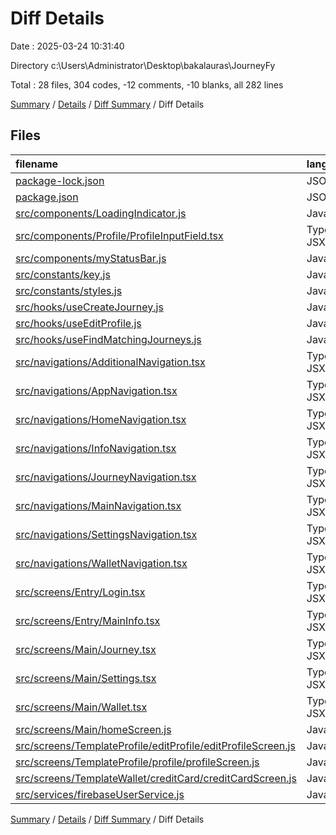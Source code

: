 # Diff Details

Date : 2025-03-24 10:31:40

Directory c:\\Users\\Administrator\\Desktop\\bakalauras\\JourneyFy

Total : 28 files,  304 codes, -12 comments, -10 blanks, all 282 lines

[Summary](results.md) / [Details](details.md) / [Diff Summary](diff.md) / Diff Details

## Files
| filename | language | code | comment | blank | total |
| :--- | :--- | ---: | ---: | ---: | ---: |
| [package-lock.json](/package-lock.json) | JSON | 134 | 0 | 0 | 134 |
| [package.json](/package.json) | JSON | 2 | 0 | 0 | 2 |
| [src/components/LoadingIndicator.js](/src/components/LoadingIndicator.js) | JavaScript | 7 | 0 | 3 | 10 |
| [src/components/Profile/ProfileInputField.tsx](/src/components/Profile/ProfileInputField.tsx) | TypeScript JSX | 4 | 0 | 1 | 5 |
| [src/components/myStatusBar.js](/src/components/myStatusBar.js) | JavaScript | 0 | 0 | 1 | 1 |
| [src/constants/key.js](/src/constants/key.js) | JavaScript | -2 | 0 | 0 | -2 |
| [src/constants/styles.js](/src/constants/styles.js) | JavaScript | 0 | 0 | -2 | -2 |
| [src/hooks/useCreateJourney.js](/src/hooks/useCreateJourney.js) | JavaScript | 5 | 0 | 1 | 6 |
| [src/hooks/useEditProfile.js](/src/hooks/useEditProfile.js) | JavaScript | 0 | 0 | -1 | -1 |
| [src/hooks/useFindMatchingJourneys.js](/src/hooks/useFindMatchingJourneys.js) | JavaScript | 6 | 0 | 1 | 7 |
| [src/navigations/AdditionalNavigation.tsx](/src/navigations/AdditionalNavigation.tsx) | TypeScript JSX | 0 | 0 | -3 | -3 |
| [src/navigations/AppNavigation.tsx](/src/navigations/AppNavigation.tsx) | TypeScript JSX | 7 | 0 | 0 | 7 |
| [src/navigations/HomeNavigation.tsx](/src/navigations/HomeNavigation.tsx) | TypeScript JSX | 9 | 0 | 1 | 10 |
| [src/navigations/InfoNavigation.tsx](/src/navigations/InfoNavigation.tsx) | TypeScript JSX | 3 | 0 | -3 | 0 |
| [src/navigations/JourneyNavigation.tsx](/src/navigations/JourneyNavigation.tsx) | TypeScript JSX | 9 | 0 | 1 | 10 |
| [src/navigations/MainNavigation.tsx](/src/navigations/MainNavigation.tsx) | TypeScript JSX | 0 | 0 | -2 | -2 |
| [src/navigations/SettingsNavigation.tsx](/src/navigations/SettingsNavigation.tsx) | TypeScript JSX | 0 | 0 | -3 | -3 |
| [src/navigations/WalletNavigation.tsx](/src/navigations/WalletNavigation.tsx) | TypeScript JSX | 15 | -6 | -2 | 7 |
| [src/screens/Entry/Login.tsx](/src/screens/Entry/Login.tsx) | TypeScript JSX | 0 | 0 | -2 | -2 |
| [src/screens/Entry/MainInfo.tsx](/src/screens/Entry/MainInfo.tsx) | TypeScript JSX | 0 | 0 | 1 | 1 |
| [src/screens/Main/Journey.tsx](/src/screens/Main/Journey.tsx) | TypeScript JSX | 18 | 0 | 1 | 19 |
| [src/screens/Main/Settings.tsx](/src/screens/Main/Settings.tsx) | TypeScript JSX | 29 | 0 | 1 | 30 |
| [src/screens/Main/Wallet.tsx](/src/screens/Main/Wallet.tsx) | TypeScript JSX | 27 | -3 | 0 | 24 |
| [src/screens/Main/homeScreen.js](/src/screens/Main/homeScreen.js) | JavaScript | -1 | 0 | 0 | -1 |
| [src/screens/TemplateProfile/editProfile/editProfileScreen.js](/src/screens/TemplateProfile/editProfile/editProfileScreen.js) | JavaScript | -43 | -2 | -12 | -57 |
| [src/screens/TemplateProfile/profile/profileScreen.js](/src/screens/TemplateProfile/profile/profileScreen.js) | JavaScript | 39 | 0 | 0 | 39 |
| [src/screens/TemplateWallet/creditCard/creditCardScreen.js](/src/screens/TemplateWallet/creditCard/creditCardScreen.js) | JavaScript | 0 | -1 | 0 | -1 |
| [src/services/firebaseUserService.js](/src/services/firebaseUserService.js) | JavaScript | 36 | 0 | 8 | 44 |

[Summary](results.md) / [Details](details.md) / [Diff Summary](diff.md) / Diff Details